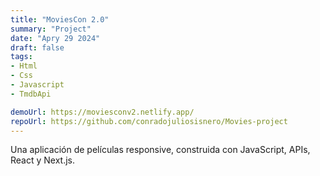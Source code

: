 ```yaml
---
title: "MoviesCon 2.0"    
summary: "Project"
date: "Apry 29 2024"
draft: false
tags:
- Html
- Css
- Javascript
- TmdbApi

demoUrl: https://moviesconv2.netlify.app/
repoUrl: https://github.com/conradojuliosisnero/Movies-project
---
```


Una aplicación de películas responsive, construida con JavaScript, APIs, React y Next.js.